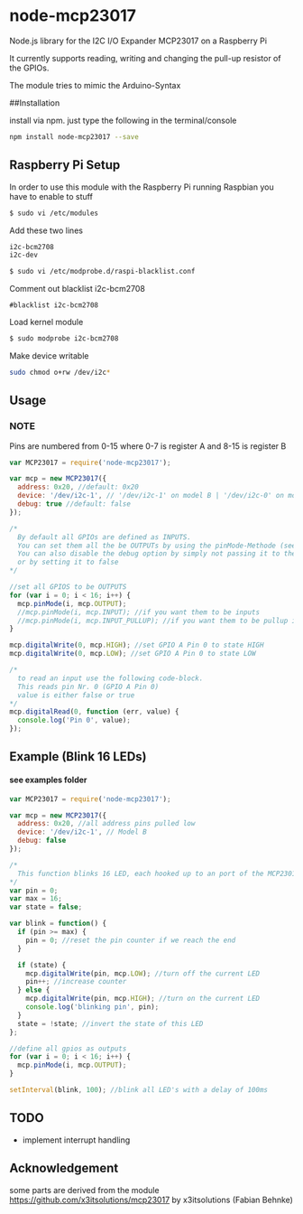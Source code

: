 node-mcp23017
=============

Node.js library for the I2C I/O Expander MCP23017 on a Raspberry Pi

It currently supports reading, writing and changing the pull-up resistor of the GPIOs.

The module tries to mimic the Arduino-Syntax

##Installation

install via npm. just type the following in the terminal/console

```bash
npm install node-mcp23017 --save
```

## Raspberry Pi Setup

In order to use this module with the Raspberry Pi running Raspbian you have to enable to stuff


```bash
$ sudo vi /etc/modules
```

Add these two lines

```bash
i2c-bcm2708
i2c-dev
```

```bash
$ sudo vi /etc/modprobe.d/raspi-blacklist.conf
```

Comment out blacklist i2c-bcm2708

```
#blacklist i2c-bcm2708
```

Load kernel module

```bash
$ sudo modprobe i2c-bcm2708
```

Make device writable

```bash
sudo chmod o+rw /dev/i2c*
```

## Usage

### NOTE

  Pins are numbered from 0-15 where 0-7 is register A and 8-15 is register B

```javascript
var MCP23017 = require('node-mcp23017');

var mcp = new MCP23017({
  address: 0x20, //default: 0x20
  device: '/dev/i2c-1', // '/dev/i2c-1' on model B | '/dev/i2c-0' on model A
  debug: true //default: false
});

/*
  By default all GPIOs are defined as INPUTS.
  You can set them all the be OUTPUTs by using the pinMode-Methode (see below),
  You can also disable the debug option by simply not passing it to the constructor
  or by setting it to false
*/

//set all GPIOS to be OUTPUTS
for (var i = 0; i < 16; i++) {
  mcp.pinMode(i, mcp.OUTPUT);
  //mcp.pinMode(i, mcp.INPUT); //if you want them to be inputs
  //mcp.pinMode(i, mcp.INPUT_PULLUP); //if you want them to be pullup inputs
}

mcp.digitalWrite(0, mcp.HIGH); //set GPIO A Pin 0 to state HIGH
mcp.digitalWrite(0, mcp.LOW); //set GPIO A Pin 0 to state LOW

/*
  to read an input use the following code-block.
  This reads pin Nr. 0 (GPIO A Pin 0)
  value is either false or true
*/
mcp.digitalRead(0, function (err, value) {
  console.log('Pin 0', value);
});

```

## Example (Blink 16 LEDs)
#### see examples folder

```javascript
var MCP23017 = require('node-mcp23017');

var mcp = new MCP23017({
  address: 0x20, //all address pins pulled low
  device: '/dev/i2c-1', // Model B
  debug: false
});

/*
  This function blinks 16 LED, each hooked up to an port of the MCP23017
*/
var pin = 0;
var max = 16;
var state = false;

var blink = function() {
  if (pin >= max) {
    pin = 0; //reset the pin counter if we reach the end
  }

  if (state) {
    mcp.digitalWrite(pin, mcp.LOW); //turn off the current LED
    pin++; //increase counter
  } else {
    mcp.digitalWrite(pin, mcp.HIGH); //turn on the current LED
    console.log('blinking pin', pin);
  }
  state = !state; //invert the state of this LED
};

//define all gpios as outputs
for (var i = 0; i < 16; i++) {
  mcp.pinMode(i, mcp.OUTPUT);
}

setInterval(blink, 100); //blink all LED's with a delay of 100ms
```


## TODO

- implement interrupt handling

## Acknowledgement

some parts are derived from the module https://github.com/x3itsolutions/mcp23017 by x3itsolutions (Fabian Behnke)
